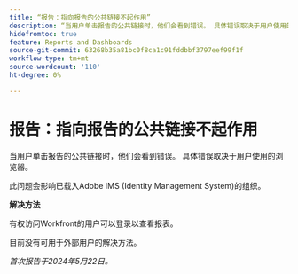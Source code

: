 ```yaml
---
title: “报告：指向报告的公共链接不起作用”
description: “当用户单击报告的公共链接时，他们会看到错误。 具体错误取决于用户使用的浏览器。 ”
hidefromtoc: true
feature: Reports and Dashboards
source-git-commit: 63268b35a81bc0f8ca1c91fddbbf3797eef99f1f
workflow-type: tm+mt
source-wordcount: '110'
ht-degree: 0%

---
```



# 报告：指向报告的公共链接不起作用

当用户单击报告的公共链接时，他们会看到错误。 具体错误取决于用户使用的浏览器。

此问题会影响已载入Adobe IMS (Identity Management System)的组织。

**解决方法**

有权访问Workfront的用户可以登录以查看报表。

目前没有可用于外部用户的解决方法。

_首次报告于2024年5月22日。_
